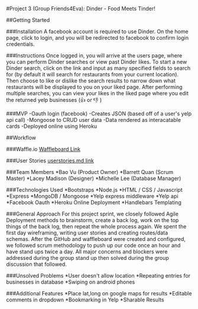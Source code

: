 #Project 3 (Group Friends4Eva): Dinder - Food Meets Tinder! 

##Getting Started

###Installation
A facebook account is required to use Dinder. On the home page, click
to login, and you will be redirected to facebook to confirm login 
credentials.

###Instructions
Once logged in, you will arrive at the users page, where you can perform
Dinder searches or view past Dinder likes. To start a new Dinder search,
click on the link and input as many specified fields to search for (by 
default it will search for restaurants from your current location). Then 
choose to like or dislike the search results to narrow down what
restaurants will be displayed to you on your liked page. After performing
multiple searches, you can view your likes in the liked page where you
edit the returned yelp businesses (👍 or 👎 )

###MVP
-Oauth login (facebook)
-Creates JSON (based off of a user's yelp api call) 
-Mongoose to CRUD user data
-Data rendered as interacatable cards
-Deployed online using Heroku

##Workflow

###Waffle.io
[Waffleboard Link](https://waffle.io/friends4eva/Food-meets-tinder)

###User Stories
[userstories.md link](https://github.com/friends4eva/Food-meets-tinder/blob/master/userstories.md)

###Team Members
*Bao Vu (Product Owner)
*Barrett Quan (Scrum Master)
*Lacey Madison (Designer)
*Michelle Lee (Database Manager)

###Technologies Used
*Bootstraps
*Node.js
*HTML / CSS / Javascript
*Express
*MongoDB / Mongoose
*Yelp express middleware
*Yelp api
*Facebook Oauth
*Heroku Online Deployment
*Handlebars Templating

###General Approach
For this project sprint, we closely followed Agile Deployment methods
to brainstorm, create a back log, work on the top things of the back log, 
then repeat the whole process again. We spent the first day wireframing,
writing user stories and creating routes/data schemas. After the GitHub 
and waffleboard were created and configured, we followed scrum methodology
to push up our code once an hour and have stand ups twice a day. All major 
concerns and blockers were addressed during the group stand up then solved 
during the group discussion that followed.

###Unsolved Problems
*User doesn't allow location
*Repeating entries for businesses in database
*Swiping on android phones

###Additional Features
*Place lat,long on google maps for results
*Editable comments in dropdown
*Bookmarking in Yelp
*Sharable Results
